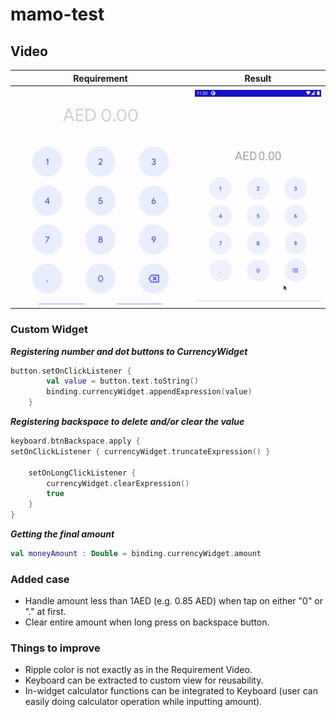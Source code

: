 # mamo-test

## Video
|Requirement|Result|
|---|---
|![Requirement video](requirement_video.gif)|![Result](result_video.gif)|


### Custom Widget
***Registering number and dot buttons to CurrencyWidget***
```kotlin
button.setOnClickListener {
        val value = button.text.toString()
        binding.currencyWidget.appendExpression(value)
    }
```

***Registering backspace to delete and/or clear the value***
```kotlin
keyboard.btnBackspace.apply {
setOnClickListener { currencyWidget.truncateExpression() }

    setOnLongClickListener {
        currencyWidget.clearExpression()
        true
    }
}
```

***Getting the final amount***
```kotlin
val moneyAmount : Double = binding.currencyWidget.amount
```

### Added case
* Handle amount less than 1AED (e.g. 0.85 AED) when tap on either "0" or "." at first.
* Clear entire amount when long press on backspace button.

### Things to improve
* Ripple color is not exactly as in the Requirement Video.
* Keyboard can be extracted to custom view for reusability. 
* In-widget calculator functions can be integrated to Keyboard (user can easily doing calculator operation while inputting amount).



